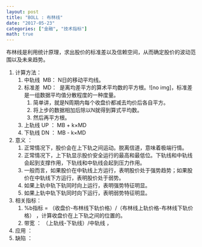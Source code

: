 ```yaml
---
layout: post
title: "BOLL : 布林线"
date: "2017-05-23"
categories: ["金融", "技术指标"]
math: true
---
```


布林线是利用统计原理，求出股价的标准差以及信赖空间，从而确定股价的波动范围以及未来趋势。

1. 计算方法：
    1. 中轨线  MB： N日的移动平均线。
    2. 标准差  MD：  是离均差平方的算术平均数的平方根。![no img]，标准差是一组数据平均值分散程度的一种度量。
        1. 简单讲，就是N周期内每个收盘价都减去均价后各自平方。
        2. 将上步的数据相加后除以N就得到算式平均数。
        3. 然后再平方根。
    3. 上轨线 UP ： MB + k×MD
    4. 下轨线 DN ： MB - k×MD
2. 意义 ：
    1. 正常情况下，股价会在上下轨之间运动。脱离信道，意味着极端行情。
    2. 正常情况下，上下轨显示股价安全运行的最高和最低位。下轨线和中轨线会起到支撑作用，下轨线和中轨线会起到压力作用。
    3. 一般而言，如果股价在中轨线上方运行，表明股价处于强势趋势；如果股价在中轨线下方运行，表明股价处于弱势。
    4. 如果上轨中轨下轨同时向上运行，表明强势特征明显。
    5. 如果上轨中轨下轨同时向下运行，表明弱势特征明显。
3. 相关指标：
    1. %b指标 = （收盘价-布林线下轨价格）/（布林线上轨价格-布林线下轨价格） ，计算收盘价在上下轨之间的位置的。
    2. 带宽 ： （上轨线-下轨线）/中轨线 ，
4. 应用 ：
5. 缺陷 ：
